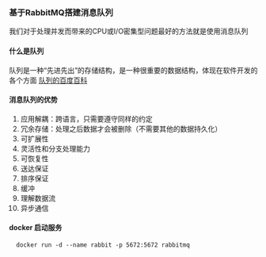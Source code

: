 ### 基于RabbitMQ搭建消息队列
我们对于处理并发而带来的CPU或I/O密集型问题最好的方法就是使用消息队列

#### 什么是队列
队列是一种“先进先出”的存储结构，是一种很重要的数据结构，体现在软件开发的各个方面
[队列的百度百科](https://baike.baidu.com/item/%E9%98%9F%E5%88%97/14580481?fr=aladdin)
#### 消息队列的优势
1. 应用解耦：跨语言，只需要遵守同样的约定
2. 冗余存储：处理之后数据才会被删除（不需要其他的数据持久化）
3. 可扩展性
4. 灵活性和分支处理能力
5. 可恢复性
6. 送达保证
7. 排序保证
8. 缓冲
9. 理解数据流
10. 异步通信

#### docker 启动服务

      docker run -d --name rabbit -p 5672:5672 rabbitmq
